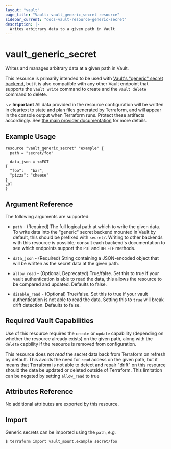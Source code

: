```yaml
---
layout: "vault"
page_title: "Vault: vault_generic_secret resource"
sidebar_current: "docs-vault-resource-generic-secret"
description: |-
  Writes arbitrary data to a given path in Vault
---
```


# vault\_generic\_secret

Writes and manages arbitrary data at a given path in Vault.

This resource is primarily intended to be used with
[Vault's "generic" secret backend](https://www.vaultproject.io/docs/secrets/generic/index.html),
but it is also compatible with any other Vault endpoint that supports
the `vault write` command to create and the `vault delete` command to
delete.

~> **Important** All data provided in the resource configuration will be
written in cleartext to state and plan files generated by Terraform, and
will appear in the console output when Terraform runs. Protect these
artifacts accordingly. See
[the main provider documentation](../index.html)
for more details.

## Example Usage

```hcl
resource "vault_generic_secret" "example" {
  path = "secret/foo"

  data_json = <<EOT
{
  "foo":   "bar",
  "pizza": "cheese"
}
EOT
}
```

## Argument Reference

The following arguments are supported:

* `path` - (Required) The full logical path at which to write the given data.
  To write data into the "generic" secret backend mounted in Vault by default,
  this should be prefixed with `secret/`. Writing to other backends with this
  resource is possible; consult each backend's documentation to see which
  endpoints support the `PUT` and `DELETE` methods.

* `data_json` - (Required) String containing a JSON-encoded object that will be
  written as the secret data at the given path.

* `allow_read` - (Optional, Deprecated) True/false. Set this to true if your
  vault authentication is able to read the data, this allows the resource to be
  compared and updated. Defaults to false.

* `disable_read` - (Optional) True/false. Set this to true if your vault
  authentication is not able to read the data. Setting this to `true` will
  break drift detection. Defaults to false.

## Required Vault Capabilities

Use of this resource requires the `create` or `update` capability
(depending on whether the resource already exists) on the given path,
along with the `delete` capbility if the resource is removed from
configuration.

This resource does not *read* the secret data back from Terraform
on refresh by default. This avoids the need for `read` access on the given
path, but it means that Terraform is not able to detect and repair
"drift" on this resource should the data be updated or deleted outside
of Terraform. This limitation can be negated by setting `allow_read` to
true

## Attributes Reference

No additional attributes are exported by this resource.

## Import

Generic secrets can be imported using the `path`, e.g.

```
$ terraform import vault_mount.example secret/foo
```
